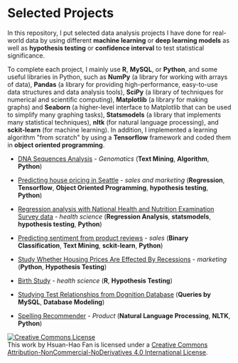 # Selected Projects

In this repository, I put selected data analysis projects I have done for real-world data by using different **machine learning** or **deep learning models** as well as **hypothesis testing** or **confidence interval** to test statistical significance. 

To complete each project, I mainly use **R**, **MySQL**, or **Python**, and some useful libraries in Python, such as **NumPy** (a library for working with arrays of data), **Pandas** (a library for providing high-performance, easy-to-use data structures and data analysis tools), **SciPy** (a library of techniques for numerical and scientific computing), **Matplotlib** (a library for making graphs) and **Seaborn** (a higher-level interface to Matplotlib that can be used to simplify many graphing tasks), **Statsmodels** (a library that implements many statistical techniques), **nltk** (for natural language processing), and **sckit-learn** (for machine learning). In addition, I implemented a learning algorithm "from scratch" by using a **Tensorflow** framework and coded them in **object oriented programming**.

- [DNA Sequences Analysis](https://github.com/hsuanhao/Projects/tree/master/DNA_Sequences_Analysis) - *Genomatics* (**Text Mining**, **Algorithm**, **Python**)

- [Predicting house pricing in Seattle](https://github.com/hsuanhao/Projects/tree/master/Predicting%20house%20pricing%20in%20Seattle) - *sales and marketing* (**Regression**, **Tensorflow**, **Object Oriented Programming**, **hypothesis testing**, **Python**) 
- [Regression analysis with National Health and Nutrition Examination Survey data](https://github.com/hsuanhao/Projects/tree/master/Regression_analysis_with_NHANES) - *health science* (**Regression Analysis**, **statsmodels**, **hypothesis testing**, **Python**)
- [Predicting sentiment from product reviews](https://github.com/hsuanhao/Projects/tree/master/Predicting%20sentiment%20from%20product%20reviews) - *sales* (**Binary Classification**, **Text Mining**, **sckit-learn**, **Python**)
- [Study Whether Housing Prices Are Effected By Recessions](https://github.com/hsuanhao/Projects/tree/master/house_pricing_study) - *marketing* (**Python**, **Hypothesis Testing**)
- [Birth Study](https://github.com/hsuanhao/Projects/tree/master/Birth_Study) - *health science* (**R**, **Hypothesis Testing**)
- [Studying Test Relationships from Dognition Database](https://github.com/hsuanhao/Projects/tree/master/Studying%20Test%20Relationships%20from%20Dognition%20Database) (**Queries by MySQL**, **Database Modeling**) 
- [Spelling Recommender](https://github.com/hsuanhao/Projects/tree/master/Spelling_Recommender) - *Product* (**Natural Language Processing**, **NLTK**, **Python**)


<a rel="license" href="http://creativecommons.org/licenses/by-nc-nd/4.0/"><img alt="Creative Commons License" style="border-width:0" src="https://i.creativecommons.org/l/by-nc-nd/4.0/88x31.png" /></a><br />This work by <span xmlns:cc="http://creativecommons.org/ns#" property="cc:attributionName">Hsuan-Hao Fan</span> is licensed under a <a rel="license" href="http://creativecommons.org/licenses/by-nc-nd/4.0/">Creative Commons Attribution-NonCommercial-NoDerivatives 4.0 International License</a>.
